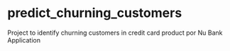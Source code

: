 # predict_churning_customers
Project to identify churning customers in credit card product por Nu Bank Application
